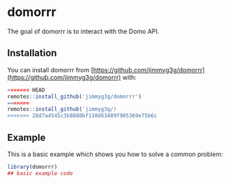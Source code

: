 
# domorrr

<!-- badges: start -->
<!-- badges: end -->

The goal of domorrr is to interact with the Domo API.

## Installation

You can install domorrr from [https://github.com/jimmyg3g/domorrr](https://github.com/jimmyg3g/domorrr) with:

``` r
<<<<<<< HEAD
remotes::install_github('jimmyg3g/domorrr')
=======
remotes::install_github('jimmyg3g/)
>>>>>>> 28d7a4545c3b8880bf130d63489f905369e75b6c
```

## Example

This is a basic example which shows you how to solve a common problem:

``` r
library(domorrr)
## basic example code
```

